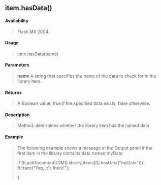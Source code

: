 ## item.hasData()

#### Availability

> Flash MX 2004.

#### Usage

> item.hasData(name)

#### Parameters

> **name** A string that specifies the name of the data to check for in the library item.

#### Returns

> A Boolean value: true if the specified data exists; false otherwise.

#### Description

> Method; determines whether the library item has the named data.

#### Example

> The following example shows a message in the Output panel if the first item in the library contains data named myData:
>
> if (fl.getDocumentDOM().library.items\[0\].hasData("myData")){ fl.trace("Yep, it's there!");
>
> }
